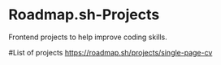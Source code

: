 # Roadmap.sh-Projects
Frontend projects to help improve coding skills.

#List of projects 
https://roadmap.sh/projects/single-page-cv 